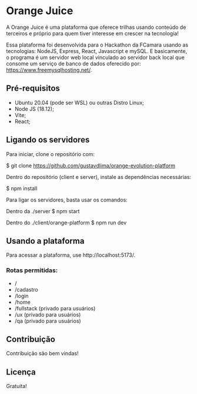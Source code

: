 # Orange Juice

A Orange Juice é uma plataforma que oferece trilhas usando conteúdo de terceiros e próprio para quem tiver interesse em crescer na tecnologia!

Essa plataforma foi desenvolvida para o Hackathon da FCamara usando as tecnologias: NodeJS, Express, React, Javascript e mySQL. E basicamente, o programa é um servidor web local vinculado ao servidor back local que consome um serviço de banco de dados oferecido por: https://www.freemysqlhosting.net/.

## Pré-requisitos
- Ubuntu 20.04 (pode ser WSL) ou outras Distro Linux;
- Node JS (18.12);
- Vite;
- React;

## Ligando os servidores

Para iniciar, clone o repositório com:

$ git clone https://github.com/gustavdlima/orange-evolution-platform

Dentro do repositório (client e server), instale as dependências necessárias:

$ npm install

Para ligar os servidores, basta usar os comandos:

Dentro da ./server
$ npm start

Dentro do ./client/orange-platform
$ npm run dev

## Usando a plataforma

Para acessar a plataforma, use http://localhost:5173/.

### Rotas permitidas:
- /
- /cadastro
- /login
- /home
- /fullstack  (privado para usuários)
- /ux (privado para usuários)
- /qa (privado para usuários)

## Contribuição
Contribuição são bem vindas!

## Licença
Gratuita!
